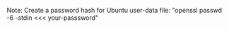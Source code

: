 



Note: Create a password hash for Ubuntu user-data file: "openssl passwd -6 -stdin <<< your-passsword"